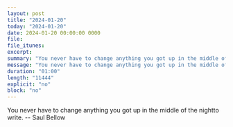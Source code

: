 ```yaml
---
layout: post
title: "2024-01-20"
today: "2024-01-20"
date: 2024-01-20 00:00:00 0000
file:
file_itunes:
excerpt:
summary: "You never have to change anything you got up in the middle of the nightto write. -- Saul Bellow"
message: "You never have to change anything you got up in the middle of the nightto write. -- Saul Bellow"
duration: "01:00"
length: "11444"
explicit: "no"
block: "no"
---
```

You never have to change anything you got up in the middle of the nightto write. -- Saul Bellow

